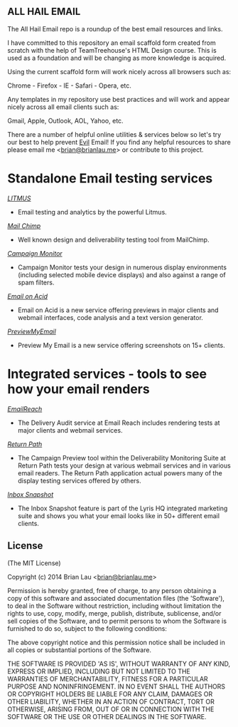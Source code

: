 ## ALL HAIL EMAIL 

The All Hail Email repo is a roundup of the best email resources and links.

I have committed to this repository an email scaffold form created from scratch with the help of TeamTreehouse's HTML Design course. This is used as a foundation and will be changing as more knowledge is acquired.

Using the current scaffold form will work nicely across all browsers such as:

Chrome - Firefox - IE - Safari - Opera, etc.

Any templates in my repository use best practices and will work and appear nicely across all email clients such as: 

Gmail, Apple, Outlook, AOL, Yahoo, etc.

There are a number of helpful online utilities & services below so let's try our best to help prevent [Evil](http://brianlau.me/b/images/email_devil.png) Email! If you find any helpful resources to share please email me &lt;brian@brianlau.me&gt; or contribute to this project.



# Standalone Email testing services


[*LITMUS*](http://litmus.com/) 

* Email testing and analytics by the powerful Litmus.


[*Mail Chimp*](http://templates.mailchimp.com/)

* Well known design and deliverability testing tool from MailChimp.


[*Campaign Monitor*](https://www.campaignmonitor.com/testing/)

* Campaign Monitor tests your design in numerous display 
environments (including selected mobile device displays) and also 
against a range of spam filters.


[*Email on Acid*](http://www.emailonacid.com/)

* Email on Acid is a new service offering previews in major clients and webmail interfaces, code analysis and a text version generator.


[*PreviewMyEmail*](http://www.previewmyemail.com/)

* Preview My Email is a new service offering screenshots on 15+ clients.



# Integrated services - tools to see how your email renders


[*EmailReach*](http://www.emailreach.com/)

* The Delivery Audit service at Email Reach includes rendering tests at major clients and webmail services.


[*Return Path*](http://www.returnpath.com/solutions/)

* The Campaign Preview tool within the Deliverability Monitoring Suite at Return Path tests your design at various webmail services and in various email 
readers. The Return Path application actual powers many of the display 
testing services offered by others.


[*Inbox Snapshot*](http://lyris.com/us-en/products/lyris-hq)

* The Inbox Snapshot feature is part of the Lyris HQ integrated marketing 
suite and shows you what your email looks like in 50+ different email 
clients.


## License 

(The MIT License)

Copyright (c) 2014 Brian Lau &lt;brian@brianlau.me&gt;

Permission is hereby granted, free of charge, to any person obtaining
a copy of this software and associated documentation files (the
'Software'), to deal in the Software without restriction, including
without limitation the rights to use, copy, modify, merge, publish,
distribute, sublicense, and/or sell copies of the Software, and to
permit persons to whom the Software is furnished to do so, subject to
the following conditions:

The above copyright notice and this permission notice shall be
included in all copies or substantial portions of the Software.

THE SOFTWARE IS PROVIDED 'AS IS', WITHOUT WARRANTY OF ANY KIND,
EXPRESS OR IMPLIED, INCLUDING BUT NOT LIMITED TO THE WARRANTIES OF
MERCHANTABILITY, FITNESS FOR A PARTICULAR PURPOSE AND NONINFRINGEMENT.
IN NO EVENT SHALL THE AUTHORS OR COPYRIGHT HOLDERS BE LIABLE FOR ANY
CLAIM, DAMAGES OR OTHER LIABILITY, WHETHER IN AN ACTION OF CONTRACT,
TORT OR OTHERWISE, ARISING FROM, OUT OF OR IN CONNECTION WITH THE
SOFTWARE OR THE USE OR OTHER DEALINGS IN THE SOFTWARE.





